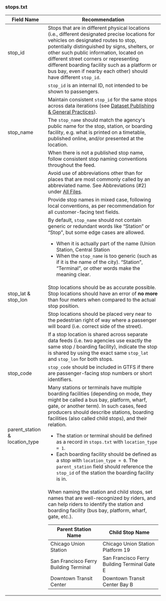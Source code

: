 ### stops.txt

| Field Name | Recommendation |
| --- | --- |
| stop_id | Stops that are in different physical locations (i.e., different designated precise locations for vehicles on designated routes to stop, potentially distinguished by signs, shelters, or other such public information, located on different street corners or representing different boarding facility such as a platform or bus bay, even if nearby each other) should have different `stop_id`.
| | `stop_id` is an internal ID, not intended to be shown to passengers. |
| | Maintain consistent `stop_id` for the same stops across data iterations (see [Dataset Publishing & General Practices](#dataset-publishing--general-practices)). |
| stop_name | The `stop_name` should match the agency's public name for the stop, station, or boarding facility, e.g. what is printed on a timetable, published online, and/or presented at the location.  |
| | When there is not a published stop name, follow consistent stop naming conventions throughout the feed.  |
| | Avoid use of abbreviations other than for places that are most commonly called by an abbreviated name. See Abbreviations (#2) under [All Files](#all-files).  |
| | Provide stop names in mixed case, following local conventions, as per recommendation for all customer-facing text fields.  |
| | By default, `stop_name` should not contain generic or redundant words like “Station” or “Stop”, but some edge cases are allowed.<ul><li>When it is actually part of the name (Union Station, Central Station<li>When the `stop_name` is too generic (such as if it is the name of the city). “Station”, “Terminal”, or other words make the meaning clear.</ul> |
| stop_lat & stop_lon | Stop locations should be as accurate possible. Stop locations should have an error of __no more__ than four meters when compared to the actual stop position. |
| | Stop locations should be placed very near to the pedestrian right of way where a passenger will board (i.e. correct side of the street). |
| | If a stop location is shared across separate data feeds (i.e. two agencies use exactly the same stop / boarding facility), indicate the stop is shared by using the exact same `stop_lat` and `stop_lon` for both stops. |
| stop_code | `stop_code` should be included in GTFS if there are passenger-facing stop numbers or short identifiers. |
| parent_station & location_type | Many stations or terminals have multiple boarding facilities (depending on mode, they might be called a bus bay, platform, wharf, gate, or another term). In such cases, feed producers should describe stations, boarding facilities (also called child stops), and their relation. <ul><li>The station or terminal should be defined as a record in `stops.txt` with `location_type = 1`.</li><li>Each boarding facility should be defined as a stop with `location_type = 0`. The `parent_station` field should reference the `stop_id` of the station the boarding facility is in.</li></ul> |
| | When naming the station and child stops, set names that are well-recognized by riders, and can help riders to identify the station and boarding facility (bus bay, platform, wharf, gate, etc.).<table class='example'><thead><tr><th>Parent Station Name</th><th>Child Stop Name</th></tr></thead><tbody><tr><td>Chicago Union Station</td><td>Chicago Union Station Platform 19</td></tr><tr><td>San Francisco Ferry Building Terminal</td><td>San Francisco Ferry Building Terminal Gate E</td></tr><tr><td>Downtown Transit Center</td><td>Downtown Transit Center Bay B</td></tr></tbody></table> |
